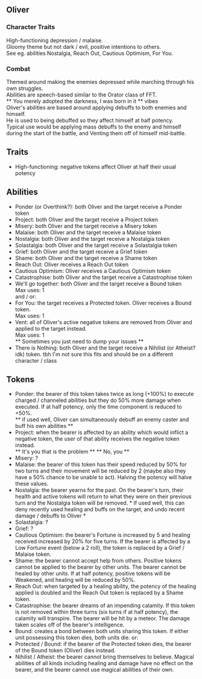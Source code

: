## Oliver

### Character Traits
High-functioning depression / malaise.  
Gloomy theme but not dark / evil, positive intentions to others.  
See eg. abilities Nostalgia, Reach Out, Cautious Optimism, For You. 

### Combat
Themed around making the enemies depressed while marching through his own struggles.  
Abilities are speech-based similar to the Orator class of FFT.   
** You merely adopted the darkness, I was born in it ** vibes  
Oliver's abilities are based around applying debuffs to both enemies and himself.  
He is used to being debuffed so they affect himself at half potency.    
Typical use would be applying mass debuffs to the enemy and himself during the start of the battle, and Venting them off of himself mid-battle. 

## Traits
- High-functioning: negative tokens affect Oliver at half their usual potency

## Abilities
- Ponder (or Overthink?): both Oliver and the target receive a Ponder token
- Project: both Oliver and the target receive a Project token
- Misery: both Oliver and the target receive a Misery token
- Malaise: both Oliver and the target receive a Malaise token
- Nostalgia: both Oliver and the target receive a Nostalgia token
- Solastalgia: both Oliver and the target receive a Solastalgia token
- Grief: both Oliver and the target receive a Grief token
- Shame: both Oliver and the target receive a Shame token
- Reach Out: Oliver receives a Reach Out token 
- Cautious Optimism: Oliver receives a Cautious Optimism token
- Catastrophise: both Oliver and the target receive a Catastrophise token
- We'll go together: both Oliver and the target receive a Bound token  
  Max uses: 1   
and / or:  
- For You: the target receives a Protected token. Oliver receives a Bound token.  
  Max uses: 1   
- Vent: all of Oliver's active negative tokens are removed from Oliver and applied to the target instead.   
  Max uses: 1  
  ** Sometimes you just need to dump your issues **   
- There is Nothing: both Oliver and the target receive a Nihilist (or Atheist? idk) token. tbh I'm not sure this fits and should be on a different character / class

## Tokens
- Ponder: the bearer of this token takes twice as long (+100%) to execute charged / channeled abilities but they do 50% more damage when executed. If at half potency, only the time component is reduced to +50%.  
** if used well, Oliver can simultaneously debuff an enemy caster and buff his own abilities ** 
- Project: when the bearer is affected by an ability which would inflict a negative token, the user of that ability receives the negative token instead.    
  ** It's you that is the problem ** ** No, you ** 
- Misery: ?
- Malaise: the bearer of this token has their speed reduced by 50% for two turns and their movement will be reduced by 2 (maybe also they have a 50% chance to be unable to act). Halving the potency will halve these values. 
- Nostalgia: the bearer yearns for the past. On the bearer's turn, their health and active tokens will return to what they were on their previous turn and the Nostalgia token will be removed. * If used well, this can deny recently used healing and buffs on the target, 
and undo recent damage / debuffs to Oliver * 
- Solastalgia: ? 
- Grief: ?
- Cautious Optimism: the bearer's Fortune is increased by 5 and healing received increased by 20% for five turns. If the bearer is affected by a Low Fortune event (below a 2 roll), the token is replaced by a Grief / Malaise token. 
- Shame: the bearer cannot accept help from others. Positive tokens cannot be applied to the bearer by other units. 
The bearer cannot be healed by other units. If at half potency, positive tokens will be Weakened, and healing will be reduced by 50%. 
- Reach Out: when targeted by a healing ability, the potency of the healing applied is doubled and the Reach Out token is replaced by a Shame token. 
- Catastrophise: the bearer dreams of an impending calamity. If this token is not removed within three turns
(six turns if at half potency), the calamity will transpire. The bearer will be hit by a meteor. The damage taken scales off of the bearer's intelligence.
- Bound: creates a bond between both units sharing this token. If either unit possessing this token dies, both units die. 
or:
- Protected / Bound: if the bearer of the Protected token dies, the bearer of the Bound token (Oliver) dies instead.
- Nihilist / Atheist: the bearer cannot bring themselves to believe. Magical abilities of all kinds including healing and damage have no effect on the bearer,
and the bearer cannot use magical abilities of their own. 






